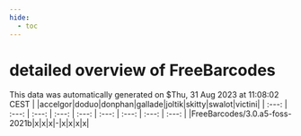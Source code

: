```yaml
---
hide:
  - toc
---
```


detailed overview of FreeBarcodes
=================================


This data was automatically generated on $Thu, 31 Aug 2023 at 11:08:02 CEST
| |accelgor|doduo|donphan|gallade|joltik|skitty|swalot|victini|
| :---: | :---: | :---: | :---: | :---: | :---: | :---: | :---: | :---: |
|FreeBarcodes/3.0.a5-foss-2021b|x|x|x|-|x|x|x|x|
